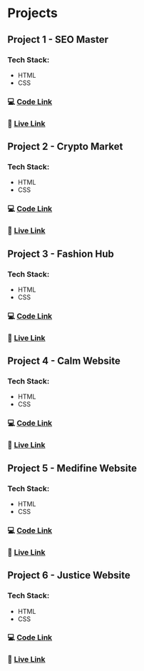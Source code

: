 # Projects

## Project 1 - SEO Master

### Tech Stack:

- HTML
- CSS

### :computer: [Code Link](https://github.com/d1payan/seo-master-webpage)

### :rocket: [Live Link](https://seo-master-webpage.netlify.app)

## Project 2 - Crypto Market

### Tech Stack:

- HTML
- CSS

### :computer: [Code Link](https://github.com/d1payan/crypto-market-webpage)

### :rocket: [Live Link](https://crypto-market-webpage.netlify.app)

## Project 3 - Fashion Hub

### Tech Stack:

- HTML
- CSS

### :computer: [Code Link](https://github.com/d1payan/fashion-hub-webpage)

### :rocket: [Live Link](https://fashion-hub-webpage.netlify.app)

## Project 4 - Calm Website

### Tech Stack:

- HTML
- CSS

### :computer: [Code Link](https://github.com/d1payan/calm-webpage)

### :rocket: [Live Link](https://calm-webpage.netlify.app)

## Project 5 - Medifine Website

### Tech Stack:

- HTML
- CSS

### :computer: [Code Link](https://github.com/d1payan/medifine-webpage)

### :rocket: [Live Link](https://medifine-webpage.netlify.app)

## Project 6 - Justice Website

### Tech Stack:

- HTML
- CSS

### :computer: [Code Link](https://github.com/d1payan/justice-webpage)

### :rocket: [Live Link](https://justice-website.netlify.app)
